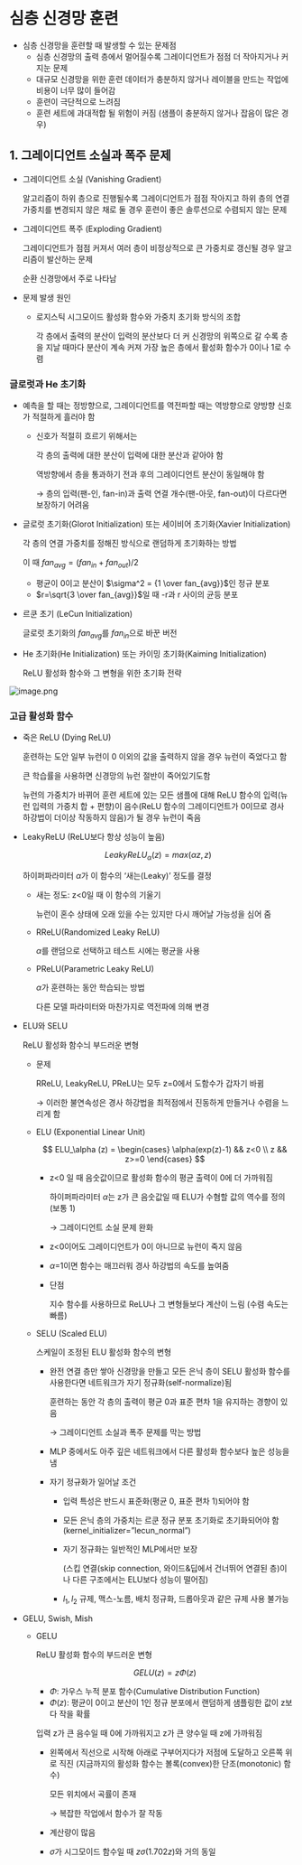 # 심층 신경망 훈련

- 심층 신경망을 훈련할 때 발생할 수 있는 문제점
    - 심층 신경망의 출력 층에서 멀어질수록 그레이디언트가 점점 더 작아지거나 커지눈 문제
    - 대규모 신경망을 위한 훈련 데이터가 충분하지 않거나 레이블을 만드는 작업에 비용이 너무 많이 들어감
    - 훈련이 극단적으로 느려짐
    - 훈련 세트에 과대적합 될 위험이 커짐 (샘플이 충분하지 않거나 잡음이 많은 경우)

## 1. 그레이디언트 소실과 폭주 문제

- 그레이디언트 소실 (Vanishing Gradient)
    
    알고리즘이 하위 층으로 진행될수록 그레이디언트가 점점 작아지고 하위 층의 연결 가중치를 변경되지 않은 채로 둘 경우 훈련이 좋은 솔루션으로 수렴되지 않는 문제
    
- 그레이디언트 폭주 (Exploding Gradient)
    
    그레이디언트가 점점 커져서 여러 층이 비정상적으로 큰 가중치로 갱신될 경우 알고리즘이 발산하는 문제
    
    순환 신경망에서 주로 나타남
    
- 문제 발생 원인
    - 로지스틱 시그모이드 활성화 함수와 가중치 초기화 방식의 조합
        
        각 층에서 출력의 분산이 입력의 분산보다 더 커 신경망의 위쪽으로 갈 수록 층을 지날 때마다 분산이 계속 커져 가장 높은 층에서 활성화 함수가 0이나 1로 수렴
        

### 글로럿과 He 초기화

- 예측을 할 때는 정방향으로, 그레이디언트를 역전파할 때는 역방향으로 양방향 신호가 적절하게 흘러야 함
    - 신호가 적절히 흐르기 위해서는
        
        각 층의 출력에 대한 분산이 입력에 대한 분산과 같아야 함
        
        역방향에서 층을 통과하기 전과 후의 그레이디언트 분산이 동일해야 함
        
        → 층의 입력(팬-인, fan-in)과 출력 연결 개수(팬-아웃, fan-out)이 다르다면 보장하기 어려움
        
- 글로럿 초기화(Glorot Initialization) 또는 세이비어 초기화(Xavier Initialization)
    
    각 층의 연결 가중치를 정해진 방식으로 랜덤하게 초기화하는 방법
    
    이 때 $fan_{avg} = (fan_{in}+fan_{out})/2$
    
    - 평균이 0이고 분산이 $\sigma^2 = {1 \over fan_{avg}}$인 정규 분포
    - $r=\sqrt{3 \over fan_{avg}}$일 때 -r과 r 사이의 균등 분포
- 르쿤 초기 (LeCun Initialization)
    
    글로럿 초기화의  $fan_{avg}$를 $fan_{in}$으로 바꾼 버전
    
- He 초기화(He Initialization) 또는 카이밍 초기화(Kaiming Initialization)
    
    ReLU 활성화 함수와 그 변형을 위한 초기화 전략
    

![image.png](https://prod-files-secure.s3.us-west-2.amazonaws.com/4dd252a3-b085-498c-82e5-d9b17ba77910/65d0ea03-87ac-4b66-a05e-00e9ac55deda/image.png)

### 고급 활성화 함수

- 죽은 ReLU (Dying ReLU)
    
    훈련하는 도안 일부 뉴런이 0 이외의 값을 출력하지 않을 경우 뉴런이 죽었다고 함
    
    큰 학습률을 사용하면 신경망의 뉴런 절반이 죽어있기도함
    
    뉴런의 가중치가 바뀌어 훈련 세트에 있는 모든 샘플에 대해 ReLU 함수의 입력(뉴런 입력의 가중치 합 + 편향)이 음수(ReLU 함수의 그레이디언트가 0이므로 경사 하강법이 더이상 작동하지 않음)가 될 경우 뉴런이 죽음
    
- LeakyReLU (ReLU보다 항상 성능이 높음)
    
    $$
    LeakyReLU_\alpha(z)= max(\alpha z, z)
    $$
    
    하이퍼파라미터 $\alpha$가 이 함수의 ‘새는(Leaky)’ 정도를 결정
    
    - 새는 정도: z<0일 때 이 함수의 기울기
        
        뉴런이 혼수 상태에 오래 있을 수는 있지만 다시 깨어날 가능성을 심어 줌
        
    - RReLU(Randomized Leaky ReLU)
        
        $\alpha$를 랜덤으로 선택하고 테스트 시에는 평균을 사용
        
    - PReLU(Parametric Leaky ReLU)
        
        $\alpha$가 훈련하는 동안 학습되는 방법
        
        다른 모델 파라미터와 마찬가지로 역전파에 의해 변경
        
- ELU와 SELU
    
    ReLU 활성화 함수늬 부드러운 변형
    
    - 문제
        
        RReLU, LeakyReLU, PReLU는 모두 z=0에서 도함수가 갑자기 바뀜
        
        → 이러한 불연속성은 경사 하강법을 최적점에서 진동하게 만들거나 수렴을 느리게 함
        
    - ELU (Exponential Linear Unit)
        
        $$
        ELU_\alpha (z) = \begin{cases}
        \alpha(exp(z)-1) && z<0 \\
        z && z>=0 \end{cases}
        $$
        
        - z<0 일 때 음숫값이므로 활성화 함수의 평균 출력이 0에 더 가까워짐
            
            하이퍼파라미터 $\alpha$는 z가 큰 음숫값일 때 ELU가 수혐할 값의 역수를 정의(보통 1)
            
            → 그레이디언트 소실 문제 완화
            
        - z<0이어도 그레이디언트가 0이 아니므로 뉴런이 죽지 않음
        - $\alpha$=1이면 함수는 매끄러워 경사 하강법의 속도를 높여줌
        - 단점
            
            지수 함수를 사용하므로 ReLU나 그 변형들보다 계산이 느림 (수렴 속도는 빠름)
            
    - SELU (Scaled ELU)
        
        스케일이 조정된 ELU 활성화 함수의 변형
        
        - 완전 연결 층만 쌓아 신경망을 만들고 모든 은닉 층이 SELU 활성화 함수를 사용한다면 네트워크가 자기 정규화(self-normalize)됨
            
            훈련하는 동안 각 층의 출력이 평균 0과 표준 편차 1을 유지하는 경향이 있음
            
            → 그레이디언트 소실과 폭주 문제를 막는 방법
            
        - MLP 중에서도 아주 깊은 네트워크에서 다른 활성화 함수보다 높은 성능을 냄
        - 자기 정규화가 일어날 조건
            - 입력 특성은 반드시 표준화(평균 0, 표준 편차 1)되어야 함
            - 모든 은닉 층의 가중치는 르쿤 정규 분포 초기화로 초기화되어야 함 (kernel_initializer=”lecun_normal”)
            - 자기 정규화는 일반적인 MLP에서만 보장
                
                (스킵 연결(skip connection, 와이드&딥에서 건너뛰어 연결된 층)이나 다른 구조에서는 ELU보다 성능이 떨어짐)
                
            - $l_1, l_2$ 규제, 맥스-노름, 배치 정규화, 드롭아웃과 같은 규제 사용 불가능
- GELU, Swish, Mish
    - GELU
        
        ReLU 활성화 함수의 부드러운 변형
        
        $$
        GELU(z)=z\Phi (z)
        $$
        
        - $\Phi$: 가우스 누적 분포 함수(Cumulative Distribution Function)
        - $\Phi(z)$: 평균이 0이고 분산이 1인 정규 분포에서 랜덤하게 샘플링한 값이 z보다 작을 확률
        
        입력 z가 큰 음수일 때 0에 가까워지고 z가 큰 양수일 때 z에 가까워짐
        
        - 왼쪽에서 직선으로 시작해 아래로 구부어지다가 저점에 도달하고 오른쪽 위로 직진 (지금까지의 활성화 함수는 볼록(convex)한 단조(monotonic) 함수)
            
            모든 위치에서 곡률이 존재 
            
            → 복잡한 작업에서 함수가 잘 작동
            
        - 계산량이 많음
        - $\sigma$가 시그모이드 함수일 때 $z\sigma(1.702 z)$와 거의 동일